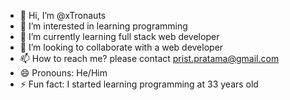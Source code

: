 - 👋 Hi, I’m @xTronauts
- 👀 I’m interested in learning programming
- 🌱 I’m currently learning full stack web developer
- 💞️ I’m looking to collaborate with a web developer 
- 📫 How to reach me? please contact prist.pratama@gmail.com
- 😄 Pronouns: He/Him
- ⚡ Fun fact: I started learning programming at 33 years old

<!---
xTronauts/xTronauts is a ✨ special ✨ repository because its `README.md` (this file) appears on your GitHub profile.
You can click the Preview link to take a look at your changes.
--->
